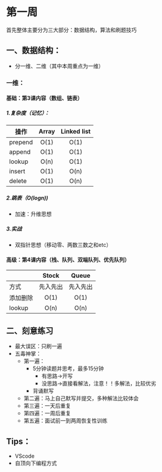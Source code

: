 ﻿# 第一周



首先整体主要分为三大部分：数据结构，算法和刷题技巧<br>
## 一、数据结构：<br>

* 分一维、二维（其中本周重点为一维）
		
### 一维：<br>

#### 基础：第3课内容（数组、链表）<br>

##### 1.复杂度（记忆）：
| 操作       | Array      | Linked list|
|------------|:----------:|:----------:|
| prepend    | O(1)       | O(1)	   |
| append	 | O(1)       | O(1)	   |
| lookup     | O(n)       | O(1)	   |
| insert     | O(1)       | O(n)	   |
| delete     | O(1)       | O(n)	   |

##### 2.跳表（O(logn))

* 加速：升维思想

##### 3.实战

* 双指针思想（移动零、两数三数之和etc）

#### 高级：第4课内容（栈、队列、双端队列、优先队列）

| 	         | Stock      | Queue      |
|------------|:----------:|:----------:|
| 方式       | 先入先出   | 先入先出   |
| 添加删除	 | O(1)       | O(1)	   |
| lookup     | O(n)       | O(n)	   |

## 二、刻意练习<br>

* 最大误区：只刷一遍
* 五毒神掌：
	* 第一遍：
		* 5分钟读题并思考，最多15分钟
			* 有思路->开写
			* 没思路->直接看解法，注意！！多解法，比较优劣
		* 背诵默写
	* 第二遍：马上自己默写并提交，多种解法比较体会
	* 第三遍：一天后重复
	* 第四遍：一周后重复
	* 第五遍：面试前一到两周恢复性训练
	
## Tips：<br>

* VScode
* 自顶向下编程方式